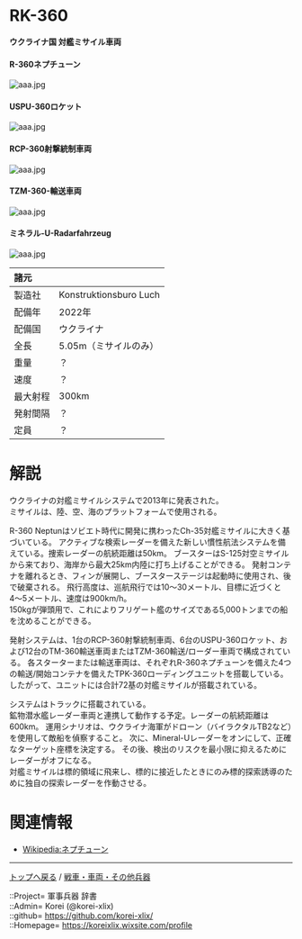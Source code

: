 # RK-360
**ウクライナ国 対艦ミサイル車両**

#### R-360ネプチューン
![aaa.jpg](https://bn02pap001files.storage.live.com/y4mp3-HxGuFWNB_Q6PbjZLBCYx2Ce3vjrOK8_8p7Wxcf97zGCh2YJsduny5AGEK-uAb9Ks19jN0_X5BdcHagVU6xYPGSiLoiklvaJd5yNsqH_EfBhTa9QTRjxY_M6BE8iXDNT7um6REKd9ueleJkSvnNxSZy_4azz1iM1dDeJbYsZSYcs2opKkW1CuYSxhCj0Vf?width=640&height=480&cropmode=none)  
  

#### USPU-360ロケット
![aaa.jpg](https://bn02pap001files.storage.live.com/y4mobRJqVipvwKtxw6y-bBV41uQM-dHdoi2hE25RJ66z5ZZ92FWnb_Rvu_0DTeDXIKi4-Mxd1OWXvjJudbUyd_dJrBzw9nm4ofRueMNTCxEAA4axogUTrepJ6u-3avuDKRhk2yjxm-NabJ2YxTEcS6zvsRqy9aAWUOU3O500-uuJL7Pf-yTOyVJXmpSX7zXixL5?width=640&height=423&cropmode=none)  
  

#### RCP-360射撃統制車両
![aaa.jpg](https://bn02pap001files.storage.live.com/y4mu65smDFaG0E-rCirLNHiUu2Mta9cW9JjJXJJPmfZReqUX0cyTQFCh3Kd5FUQGMnrPXy6WauRPh6DhKpHeXt_BWlpIGNFvaW7YclnKnRkeD1-EAgjX2fYZCXLz4IwapwzXs-A0cxr-Lb9T-47ZYdPpXVpVho7UKXn-3cRzFUwqy69WMUw4aPh8ubRFTRtQS8D?width=640&height=480&cropmode=none)  
  

#### TZM-360-輸送車両
![aaa.jpg](https://bn02pap001files.storage.live.com/y4mYnEM_HCawfoGKAa8tqJkp7zmwgDAfWXDas31QNlgiRrZg__Tl2HmKL4hfuvCtz7j0MVRR-g9Wfl2Cvo7nZcaGQET-2OIjzBfRtypsGMVh-4l2M6HMyz9Dvm2OSJNaFeHQNz3oQE0xJBhJxOWSzO7-2-kagTOqS9vJXZ4U96obGaa0jo4d-GIBLPGBTPCNPFW?width=640&height=480&cropmode=none)  
  

#### ミネラル-U-Radarfahrzeug
![aaa.jpg](https://bn02pap001files.storage.live.com/y4mMXjgvplXm-4EyjtDZ8xo5O9Ul2F5K-pknNQDcy7MSmdFfL1N0IDXwkXpm9dNuuDHWvWAbghfmaFwpHV2vI9T-ToW5ZB18JzWafzfRt8bRQF8PulDm6XKM87l_GZeRnA0O796--UGwPrFuINXoJLy1Gg5VP_1YzjSm2O-8N-IZwvBEbSCF9fIdqq0mTd2Llld?width=640&height=426&cropmode=none)  
  


|諸元  |  |
|:--|:--|
|製造社  |Konstruktionsburo Luch  |
|配備年  |2022年  |
|配備国  |ウクライナ  |
|全長    |5.05m（ミサイルのみ）  |
|重量    |？  |
|速度    |？  |
|最大射程  |300km  |
|発射間隔  |？  |
|定員    |？  |


# 解説
ウクライナの対艦ミサイルシステムで2013年に発表された。  
ミサイルは、陸、空、海のプラットフォームで使用される。  
  

R-360 Neptunはソビエト時代に開発に携わったCh-35対艦ミサイルに大きく基づいている。
アクティブな検索レーダーを備えた新しい慣性航法システムを備えている。捜索レーダーの航続距離は50km。
ブースターはS-125対空ミサイルから来ており、海岸から最大25km内陸に打ち上げることができる。
発射コンテナを離れるとき、フィンが展開し、ブースターステージは起動時に使用され、後で破棄される。
飛行高度は、巡航飛行では10〜30メートル、目標に近づくと4〜5メートル、速度は900km/h。  
150kgが弾頭用で、これによりフリゲート艦のサイズである5,000トンまでの船を沈めることができる。  
  

発射システムは、1台のRCP-360射撃統制車両、6台のUSPU-360ロケット、および12台のTM-360輸送車両またはTZM-360輸送/ローダー車両で構成されている。
各スターターまたは輸送車両は、それぞれR-360ネプチューンを備えた4つの輸送/開始コンテナを備えたTPK-360ローディングユニットを搭載している。
したがって、ユニットには合計72基の対艦ミサイルが搭載されている。  
  
システムはトラックに搭載されている。  
鉱物潜水艦レーダー車両と連携して動作する予定。レーダーの航続距離は600km。
運用シナリオは、ウクライナ海軍がドローン（バイラクタルTB2など）を使用して敵船を偵察すること。
次に、Mineral-Uレーダーをオンにして、正確なターゲット座標を決定する。
その後、検出のリスクを最小限に抑えるためにレーダーがオフになる。  
対艦ミサイルは標的領域に飛来し、標的に接近したときにのみ標的探索誘導のために独自の探索レーダーを作動させる。



# 関連情報
* [Wikipedia:ネプチューン](https://bit.ly/3uDu1eD)


***
[トップへ戻る](/readme.md) / [戦車・車両・その他兵器](/ground/readme.md)  
  
::Project= 軍事兵器 辞書  
::Admin= Korei (@korei-xlix)  
::github= https://github.com/korei-xlix/  
::Homepage= https://koreixlix.wixsite.com/profile  
